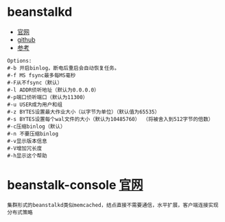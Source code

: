 # beanstalkd 
- [官网](https://github.com/beanstalkd/beanstalkd)
- [github](https://beanstalkd.github.io/)
- [参考](https://www.kancloud.cn/vson/php-message-queue/891904)

```shell
Options:
#-b 开启binlog，断电后重启会自动恢复任务。
#-f MS fsync最多每MS毫秒
#-F从不fsync（默认）
#-l ADDR侦听地址（默认为0.0.0.0）
#-p端口侦听端口（默认为11300）
#-u USER成为用户和组
#-z BYTES设置最大作业大小（以字节为单位）（默认值为65535）
#-s BYTES设置每个wal文件的大小（默认为10485760） （将被舍入到512字节的倍数）
#-c压缩binlog（默认）
#-n 不要压缩binlog
#-v显示版本信息
#-V增加冗长度
#-h显示这个帮助
```

# beanstalk-console [官网](http://localhost:2080)
```shell
集群形式的beanstalkd类似memcached，结点直接不需要通信，水平扩展，客户端连接实现分布式策略
```